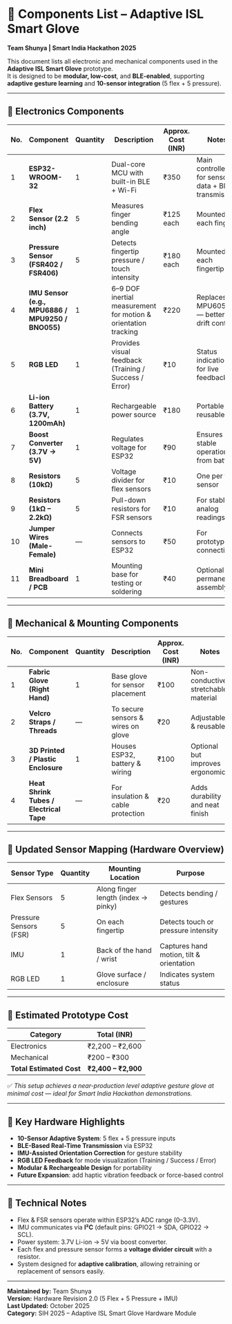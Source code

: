 # 🧩 Components List – Adaptive ISL Smart Glove  
**Team Shunya | Smart India Hackathon 2025**

This document lists all electronic and mechanical components used in the **Adaptive ISL Smart Glove** prototype.  
It is designed to be **modular, low-cost**, and **BLE-enabled**, supporting **adaptive gesture learning** and **10-sensor integration** (5 flex + 5 pressure).

---

## 🔹 Electronics Components

| No. | Component | Quantity | Description | Approx. Cost (INR) | Notes |
|-----|------------|-----------|--------------|---------------------|--------|
| 1 | **ESP32-WROOM-32** | 1 | Dual-core MCU with built-in BLE + Wi-Fi | ₹350 | Main controller for sensor data + BLE transmission |
| 2 | **Flex Sensor (2.2 inch)** | 5 | Measures finger bending angle | ₹125 each | Mounted on each finger |
| 3 | **Pressure Sensor (FSR402 / FSR406)** | 5 | Detects fingertip pressure / touch intensity | ₹180 each | Mounted on each fingertip |
| 4 | **IMU Sensor (e.g., MPU6886 / MPU9250 / BNO055)** | 1 | 6–9 DOF inertial measurement for motion & orientation tracking | ₹220 | Replaces MPU6050 — better drift control |
| 5 | **RGB LED** | 1 | Provides visual feedback (Training / Success / Error) | ₹10 | Status indication for live feedback |
| 6 | **Li-ion Battery (3.7V, 1200mAh)** | 1 | Rechargeable power source | ₹180 | Portable and reusable |
| 7 | **Boost Converter (3.7V → 5V)** | 1 | Regulates voltage for ESP32 | ₹90 | Ensures stable operation from battery |
| 8 | **Resistors (10kΩ)** | 5 | Voltage divider for flex sensors | ₹10 | One per flex sensor |
| 9 | **Resistors (1kΩ – 2.2kΩ)** | 5 | Pull-down resistors for FSR sensors | ₹10 | For stable analog readings |
| 10 | **Jumper Wires (Male-Female)** | — | Connects sensors to ESP32 | ₹50 | For prototyping connections |
| 11 | **Mini Breadboard / PCB** | 1 | Mounting base for testing or soldering | ₹40 | Optional for permanent assembly |

---

## 🔹 Mechanical & Mounting Components

| No. | Component | Quantity | Description | Approx. Cost (INR) | Notes |
|-----|------------|-----------|--------------|---------------------|--------|
| 1 | **Fabric Glove (Right Hand)** | 1 | Base glove for sensor placement | ₹100 | Non-conductive, stretchable material |
| 2 | **Velcro Straps / Threads** | — | To secure sensors & wires on glove | ₹20 | Adjustable & reusable |
| 3 | **3D Printed / Plastic Enclosure** | 1 | Houses ESP32, battery & wiring | ₹100 | Optional but improves ergonomics |
| 4 | **Heat Shrink Tubes / Electrical Tape** | — | For insulation & cable protection | ₹20 | Adds durability and neat finish |

---

## 🔹 Updated Sensor Mapping (Hardware Overview)

| Sensor Type | Quantity | Mounting Location | Purpose |
|--------------|-----------|------------------|----------|
| Flex Sensors | 5 | Along finger length (index → pinky) | Detects bending / gestures |
| Pressure Sensors (FSR) | 5 | On each fingertip | Detects touch or pressure intensity |
| IMU | 1 | Back of the hand / wrist | Captures hand motion, tilt & orientation |
| RGB LED | 1 | Glove surface / enclosure | Indicates system status |

---

## 🔹 Estimated Prototype Cost

| Category | Total (INR) |
|-----------|--------------|
| Electronics | ₹2,200 – ₹2,600 |
| Mechanical | ₹200 – ₹300 |
| **Total Estimated Cost** | **₹2,400 – ₹2,900** |

✅ *This setup achieves a near-production level adaptive gesture glove at minimal cost — ideal for Smart India Hackathon demonstrations.*

---

## 🔹 Key Hardware Highlights

- **10-Sensor Adaptive System**: 5 flex + 5 pressure inputs  
- **BLE-Based Real-Time Transmission** via ESP32  
- **IMU-Assisted Orientation Correction** for gesture stability  
- **RGB LED Feedback** for mode visualization (Training / Success / Error)  
- **Modular & Rechargeable Design** for portability  
- **Future Expansion**: add haptic vibration feedback or force-based control  

---

## 📘 Technical Notes

- Flex & FSR sensors operate within ESP32’s ADC range (0–3.3V).  
- IMU communicates via **I²C** (default pins: GPIO21 → SDA, GPIO22 → SCL).  
- Power system: 3.7V Li-ion → 5V via boost converter.  
- Each flex and pressure sensor forms a **voltage divider circuit** with a resistor.  
- System designed for **adaptive calibration**, allowing retraining or replacement of sensors easily.  

---

**Maintained by:** Team Shunya  
**Version:** Hardware Revision 2.0 (5 Flex + 5 Pressure + IMU)  
**Last Updated:** October 2025  
**Category:** SIH 2025 – Adaptive ISL Smart Glove Hardware Module

